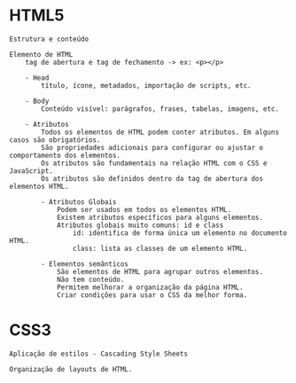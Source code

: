
# HTML5

    Estrutura e conteúdo

    Elemento de HTML
        tag de abertura e tag de fechamento -> ex: <p></p>

        - Head
            título, ícone, metadados, importação de scripts, etc.

        - Body
            Conteúdo visível: parágrafos, frases, tabelas, imagens, etc.

        - Atributos
            Todos os elementos de HTML podem conter atributos. Em alguns casos são obrigatórios.
            São propriedades adicionais para configurar ou ajustar o comportamento dos elementos.
            Os atributos são fundamentais na relação HTML com o CSS e JavaScript.
            Os atributos são definidos dentro da tag de abertura dos elementos HTML.

            - Atributos Globais
                Podem ser usados em todos os elementos HTML.
                Existem atributos específicos para alguns elementos.
                Atributos globais muito comuns: id e class
                    id: identifica de forma única um elemento no documento HTML.
                    class: lista as classes de um elemento HTML.

            - Elementos semânticos
                São elementos de HTML para agrupar outros elementos.
                Não tem conteúdo.
                Permitem melhorar a organização da página HTML.
                Criar condições para usar o CSS da melhor forma.
        
        
# CSS3

    Aplicação de estilos - Cascading Style Sheets

    Organização de layouts de HTML.

